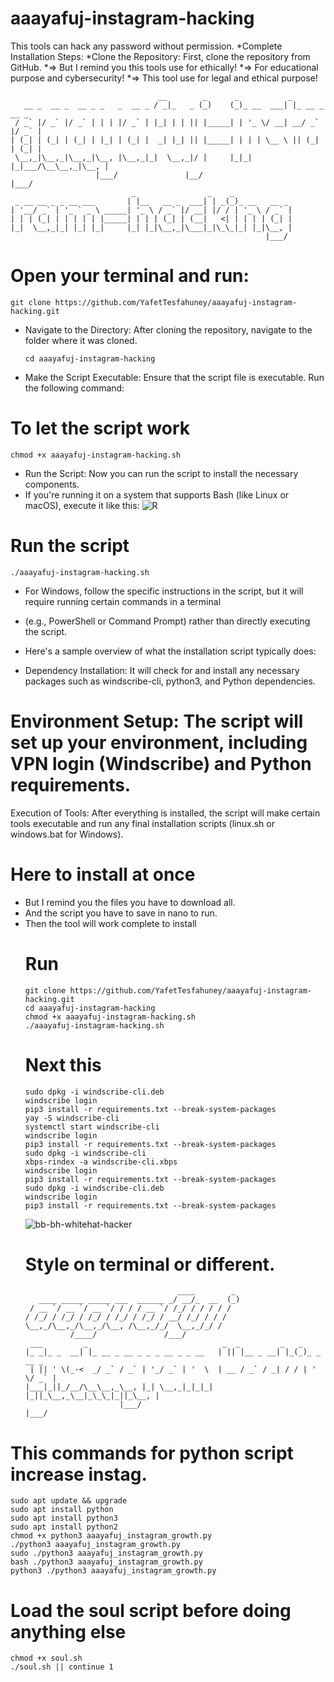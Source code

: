 # aaayafuj-instagram-hacking
 This tools can hack any password without permission.
 *Complete Installation Steps:
 *Clone the Repository: First, clone the repository from GitHub.
*=> But I remind you this tools use for ethically!
*=> For educational purpose and cybersecurity! 
*=> This tool use for legal and ethical purpose!

                                     __        _      _           _              
       __ _  __ _  __ _ _   _  __ _ / _|_   _ (_)    (_)_ __  ___| |_ __ _  __ _ 
     / _` |/ _` |/ _` | | | |/ _` | |_| | | || |_____| | '_ \/ __| __/ _` |/ _` |
    | (_| | (_| | (_| | |_| | (_| |  _| |_| || |_____| | | | \__ \ || (_| | (_| |
     \__,_|\__,_|\__,_|\__, |\__,_|_|  \__,_|/ |     |_|_| |_|___/\__\__,_|\__, |
                       |___/               |__/                            |___/ 
                               _                _    _             
     _ __ __ _ _ __ ___       | |__   __ _  ___| | _(_)_ __   __ _ 
    | '__/ _` | '_ ` _ \ _____| '_ \ / _` |/ __| |/ / | '_ \ / _` |
    | | | (_| | | | | | |_____| | | | (_| | (__|   <| | | | | (_| |
    |_|  \__,_|_| |_| |_|     |_| |_|\__,_|\___|_|\_\_|_| |_|\__, |
                                                             |___/ 


# Open your terminal and run:
    git clone https://github.com/YafetTesfahuney/aaayafuj-instagram-hacking.git
* Navigate to the Directory: After cloning the repository, navigate to the folder where it was cloned.

   
      cd aaayafuj-instagram-hacking
* Make the Script Executable: Ensure that the script file is executable. Run the following command:

# To let the script work
    chmod +x aaayafuj-instagram-hacking.sh
* Run the Script: Now you can run the script to install the necessary components.
* If you're running it on a system that supports Bash (like Linux or macOS), execute it like this:
![R](https://github.com/user-attachments/assets/79b144e6-b580-4e0a-bd48-0f7fc692438d)
# Run the script 
    ./aaayafuj-instagram-hacking.sh
* For Windows, follow the specific instructions in the script, but it will require running certain commands in a terminal
* (e.g., PowerShell or Command Prompt) rather than directly executing the script.

* Here's a sample overview of what the installation script typically does:
* Dependency Installation: It will check for and install any necessary packages such as windscribe-cli, python3, and Python dependencies.

# Environment Setup: The script will set up your environment, including VPN login (Windscribe) and Python requirements.

Execution of Tools: After everything is installed, the script will make certain tools executable and run any final installation scripts (linux.sh or windows.bat for Windows).

 # Here to install at once 
 * But I remind you the files you have to download all.
 * And the script you have to save in nano to run.
 * Then the tool will work complete to install
   # Run
       git clone https://github.com/YafetTesfahuney/aaayafuj-instagram-hacking.git
       cd aaayafuj-instagram-hacking
       chmod +x aaayafuj-instagram-hacking.sh
       ./aaayafuj-instagram-hacking.sh
   # Next this
       sudo dpkg -i windscribe-cli.deb
       windscribe login
       pip3 install -r requirements.txt --break-system-packages
       yay -S windscribe-cli
       systemctl start windscribe-cli
       windscribe login
       pip3 install -r requirements.txt --break-system-packages
       sudo dpkg -i windscribe-cli
       xbps-rindex -a windscribe-cli.xbps
       windscribe login
       pip3 install -r requirements.txt --break-system-packages
       sudo dpkg -i windscribe-cli.deb
       windscribe login
       pip3 install -r requirements.txt --break-system-packages
   ![bb-bh-whitehat-hacker](https://github.com/user-attachments/assets/b2388d4f-9ac8-45ba-87f9-1c4cc781b7f5)
   # Style on terminal or different.
                                         ____        _ 
          ____ _____ _____ ___  ______ _/ __/_  __  (_)
        / __ `/ __ `/ __ `/ / / / __ `/ /_/ / / / / / 
       / /_/ / /_/ / /_/ / /_/ / /_/ / __/ /_/ / / /  
       \__,_/\__,_/\__,_/\__, /\__,_/_/  \__,_/_/ /   
                 /____/               /___/    
        ___         _                              _  _         _   _           
       |_ _|_ _  __| |_ __ _ __ _ _ _ __ _ _ __   | || |__ _ __| |_(_)_ _  __ _ 
        | || ' \(_-<  _/ _` / _` | '_/ _` | '  \  | __ / _` / _| / / | ' \/ _` |
       |___|_||_/__/\__\__,_\__, |_| \__,_|_|_|_| |_||_\__,_\__|_\_\_|_||_\__, |
                            |___/                                         |___/ 

# This commands for python script increase instag.
    sudo apt update && upgrade
    sudo apt install python 
    sudo apt install python3
    sudo apt install python2
    chmod +x python3 aaayafuj_instagram_growth.py
    ./python3 aaayafuj_instagram_growth.py
    sudo ./python3 aaayafuj_instagram_growth.py
    bash ./python3 aaayafuj_instagram_growth.py
    python3 ./python3 aaayafuj_instagram_growth.py

# Load the soul script before doing anything else
    chmod +x soul.sh
    ./soul.sh || continue 1
